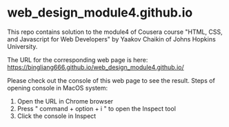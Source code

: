 # web_design_module4.github.io
This repo contains solution to the module4 of Cousera course "HTML, CSS, and Javascript for Web Developers" by Yaakov Chaikin of Johns Hopkins University. 

The URL for the corresponding web page is here: https://bingliang666.github.io/web_design_module4.github.io/

Please check out the console of this web page to see the result.
Steps of opening console in MacOS system:
1. Open the URL in Chrome browser
2. Press " command + option + i " to open the Inspect tool
3. Click the console in Inspect

